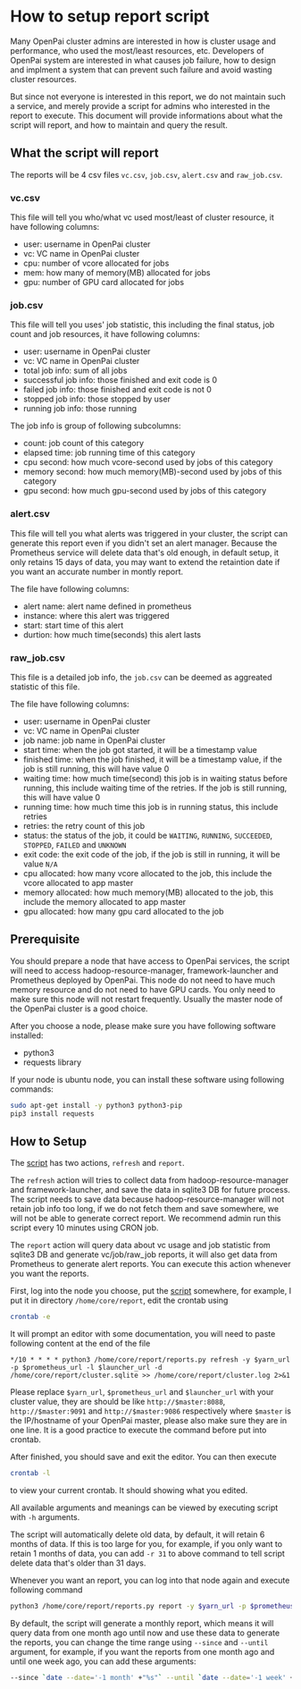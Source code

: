 # How to setup report script

Many OpenPai cluster admins are interested in how is cluster usage and performance, who used the most/least resources, etc. Developers of OpenPai system are interested in what causes job failure, how to design and implment a system that can prevent such failure and avoid wasting cluster resources.

But since not everyone is interested in this report, we do not maintain such a service, and merely provide a script for admins who interested in the report to execute. This document will provide informations about what the script will report, and how to maintain and query the result.

## What the script will report

The reports will be 4 csv files `vc.csv`, `job.csv`, `alert.csv` and `raw_job.csv`.

### vc.csv

This file will tell you who/what vc used most/least of cluster resource, it have following columns:

* user: username in OpenPai cluster
* vc: VC name in OpenPai cluster
* cpu: number of vcore allocated for jobs
* mem: how many of memory(MB) allocated for jobs
* gpu: number of GPU card allocated for jobs

### job.csv

This file will tell you uses' job statistic, this including the final status, job count and job resources, it have following columns:

* user: username in OpenPai cluster
* vc: VC name in OpenPai cluster
* total job info: sum of all jobs
* successful job info: those finished and exit code is 0
* failed job info: those finished and exit code is not 0
* stopped job info: those stopped by user
* running job info: those running

The job info is group of following subcolumns:

* count: job count of this category
* elapsed time: job running time of this category
* cpu second: how much vcore-second used by jobs of this category
* memory second: how much memory(MB)-second used by jobs of this category
* gpu second: how much gpu-second used by jobs of this category

### alert.csv

This file will tell you what alerts was triggered in your cluster, the script can generate this report even if you didn't set an alert manager. Because the Prometheus service will delete data that's old enough, in default setup, it only retains 15 days of data, you may want to extend the retaintion date if you want an accurate number in montly report.

The file have following columns:

* alert name: alert name defined in prometheus
* instance: where this alert was triggered
* start: start time of this alert
* durtion: how much time(seconds) this alert lasts

### raw_job.csv

This file is a detailed job info, the `job.csv` can be deemed as aggreated statistic of this file.

The file have following columns:

* user: username in OpenPai cluster
* vc: VC name in OpenPai cluster
* job name: job name in OpenPai cluster
* start time: when the job got started, it will be a timestamp value
* finished time: when the job finished, it will be a timestamp value, if the job is still running, this will have value 0
* waiting time: how much time(second) this job is in waiting status before running, this include waiting time of the retries. If the job is still running, this will have value 0
* running time: how much time this job is in running status, this include retries
* retries: the retry count of this job
* status: the status of the job, it could be `WAITING`, `RUNNING`, `SUCCEEDED`, `STOPPED`, `FAILED` and `UNKNOWN`
* exit code: the exit code of the job, if the job is still in running, it will be value `N/A`
* cpu allocated: how many vcore allocated to the job, this include the vcore allocated to app master
* memory allocated: how much memory(MB) allocated to the job, this include the memory allocated to app master
* gpu allocated: how many gpu card allocated to the job

## Prerequisite

You should prepare a node that have access to OpenPai services, the script will need to access hadoop-resource-manager, framework-launcher and Prometheus deployed by OpenPai. This node do not need to have much memory resource and do not need to have GPU cards. You only need to make sure this node will not restart frequently. Usually the master node of the OpenPai cluster is a good choice.

After you choose a node, please make sure you have following software installed:

* python3
* requests library

If your node is ubuntu node, you can install these software using following commands:

``` sh
sudo apt-get install -y python3 python3-pip
pip3 install requests
```

## How to Setup

The [script](../../src/tools/reports.py) has two actions, `refresh` and `report`.

The `refresh` action will tries to collect data from hadoop-resource-manager and framework-launcher, and save the data in sqlite3 DB for future process. The script needs to save data because hadoop-resource-manager will not retain job info too long, if we do not fetch them and save somewhere, we will not be able to generate correct report. We recommend admin run this script every 10 minutes using CRON job.

The `report` action will query data about vc usage and job statistic from sqlite3 DB and generate vc/job/raw_job reports, it will also get data from Prometheus to generate alert reports. You can execute this action whenever you want the reports.

First, log into the node you choose, put the [script](../../src/tools/reports.py) somewhere, for example, I put it in directory `/home/core/report`, edit the crontab using

``` sh
crontab -e
```

It will prompt an editor with some documentation, you will need to paste following content at the end of the file

``` crontab
*/10 * * * * python3 /home/core/report/reports.py refresh -y $yarn_url -p $prometheus_url -l $launcher_url -d /home/core/report/cluster.sqlite >> /home/core/report/cluster.log 2>&1
```

Please replace `$yarn_url`, `$prometheus_url` and `$launcher_url` with your cluster value, they are should be like `http://$master:8088`, `http://$master:9091` and `http://$master:9086` respectively where `$master` is the IP/hostname of your OpenPai master, please also make sure they are in one line. It is a good practice to execute the command before put into crontab.

After finished, you should save and exit the editor. You can then execute

``` sh
crontab -l
```

to view your current crontab. It should showing what you edited.

All available arguments and meanings can be viewed by executing script with `-h` arguments.

The script will automatically delete old data, by default, it will retain 6 months of data. If this is too large for you, for example, if you only want to retain 1 months of data, you can add `-r 31` to above command to tell script delete data that's older than 31 days.

Whenever you want an report, you can log into that node again and execute following command

``` sh
python3 /home/core/report/reports.py report -y $yarn_url -p $prometheus_url -l $launcher_url -d /home/core/report/cluster.sqlite
```

By default, the script will generate a monthly report, which means it will query data from one month ago until now and use these data to generate the reports, you can change the time range using `--since` and `--until` argument, for example, if you want the reports from one month ago and until one week ago, you can add these arguments:

``` sh
--since `date --date='-1 month' +"%s"` --until `date --date='-1 week' +"%s"`
```
